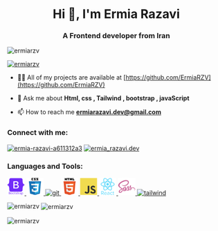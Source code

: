 <h1 align="center">Hi 👋, I'm Ermia Razavi</h1>
<h3 align="center">A Frontend developer from Iran</h3>

<p align="left"> <img src="https://komarev.com/ghpvc/?username=ermiarzv&label=Profile%20views&color=0e75b6&style=flat" alt="ermiarzv" /> </p>

<p align="left"> <a href="https://github.com/ryo-ma/github-profile-trophy"><img src="https://github-profile-trophy.vercel.app/?username=ermiarzv" alt="ermiarzv" /></a> </p>

- 👨‍💻 All of my projects are available at [https://github.com/ErmiaRZV](https://github.com/ErmiaRZV)

- 💬 Ask me about **Html, css , Tailwind , bootstrap , javaScript**

- 📫 How to reach me **ermiarazavi.dev@gmail.com**

<h3 align="left">Connect with me:</h3>
<p align="left">
<a href="https://linkedin.com/in/ermia-razavi-a611312a3" target="blank"><img align="center" src="https://raw.githubusercontent.com/rahuldkjain/github-profile-readme-generator/master/src/images/icons/Social/linked-in-alt.svg" alt="ermia-razavi-a611312a3" height="30" width="40" /></a>
<a href="https://instagram.com/ermia_razavi.dev" target="blank"><img align="center" src="https://raw.githubusercontent.com/rahuldkjain/github-profile-readme-generator/master/src/images/icons/Social/instagram.svg" alt="ermia_razavi.dev" height="30" width="40" /></a>
</p>

<h3 align="left">Languages and Tools:</h3>
<p align="left"> <a href="https://getbootstrap.com" target="_blank" rel="noreferrer"> <img src="https://raw.githubusercontent.com/devicons/devicon/master/icons/bootstrap/bootstrap-plain-wordmark.svg" alt="bootstrap" width="40" height="40"/> </a> <a href="https://www.w3schools.com/css/" target="_blank" rel="noreferrer"> <img src="https://raw.githubusercontent.com/devicons/devicon/master/icons/css3/css3-original-wordmark.svg" alt="css3" width="40" height="40"/> </a> <a href="https://git-scm.com/" target="_blank" rel="noreferrer"> <img src="https://www.vectorlogo.zone/logos/git-scm/git-scm-icon.svg" alt="git" width="40" height="40"/> </a> <a href="https://www.w3.org/html/" target="_blank" rel="noreferrer"> <img src="https://raw.githubusercontent.com/devicons/devicon/master/icons/html5/html5-original-wordmark.svg" alt="html5" width="40" height="40"/> </a> <a href="https://developer.mozilla.org/en-US/docs/Web/JavaScript" target="_blank" rel="noreferrer"> <img src="https://raw.githubusercontent.com/devicons/devicon/master/icons/javascript/javascript-original.svg" alt="javascript" width="40" height="40"/> </a> <a href="https://reactjs.org/" target="_blank" rel="noreferrer"> <img src="https://raw.githubusercontent.com/devicons/devicon/master/icons/react/react-original-wordmark.svg" alt="react" width="40" height="40"/> </a> <a href="https://sass-lang.com" target="_blank" rel="noreferrer"> <img src="https://raw.githubusercontent.com/devicons/devicon/master/icons/sass/sass-original.svg" alt="sass" width="40" height="40"/> </a> <a href="https://tailwindcss.com/" target="_blank" rel="noreferrer"> <img src="https://www.vectorlogo.zone/logos/tailwindcss/tailwindcss-icon.svg" alt="tailwind" width="40" height="40"/> </a> </p>

<p><img align="left" src="https://github-readme-stats.vercel.app/api/top-langs?username=ermiarzv&show_icons=true&locale=en&layout=compact" alt="ermiarzv" /></p>

<p>&nbsp;<img align="center" src="https://github-readme-stats.vercel.app/api?username=ermiarzv&show_icons=true&locale=en" alt="ermiarzv" /></p>

<p><img align="center" src="https://github-readme-streak-stats.herokuapp.com/?user=ermiarzv&" alt="ermiarzv" /></p>
